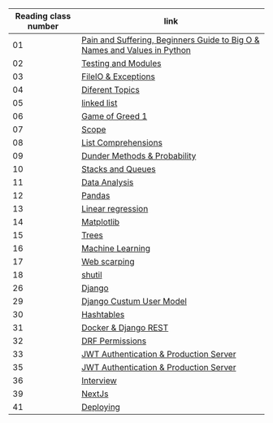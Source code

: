 
|Reading class number|link|
|----|----|
| 01 | [Pain and Suffering, Beginners Guide to Big O & Names and Values in Python](401reads/read01.md)|
| 02 | [Testing and Modules](401reads/read02.md)|
| 03 | [FileIO & Exceptions](401reads/read03.md)|
| 04 | [Diferent Topics](401reads/read04.md)|
| 05 | [linked list](401reads/read05.md)|
| 06 | [Game of Greed 1](401reads/read06.md)|
| 07 | [Scope](401reads/read07.md)|
| 08 | [List Comprehensions](401reads/read08.md)|
| 09 | [Dunder Methods & Probability](401reads/read09.md)|
| 10 | [Stacks and Queues](401reads/read10.md)|
| 11 | [Data Analysis](401reads/read11.md)|
| 12 | [Pandas](401reads/read12.md)|
| 13 | [Linear regression](401reads/read13.md)|
| 14 | [Matplotlib](401reads/read14.md)|
| 15 | [Trees](401reads/read15.md)|
| 16 | [Machine Learning](401reads/read16.md)|
| 17 | [Web scarping](401reads/read17.md)|
| 18 | [shutil](401reads/read18.md)|
| 26 | [Django](401reads/read26.md)|
| 29 | [Django Custum User Model](401reads/read29.md)|
| 30 | [Hashtables](401reads/read30.md)|
| 31 | [Docker & Django REST](401reads/read31.md)|
| 32 | [DRF Permissions](401reads/read32.md)|
| 33 | [JWT Authentication & Production Server](401reads/read33.md)|
| 35 | [JWT Authentication & Production Server](401reads/read35.md)|
| 36 | [Interview](401reads/read36.md)|
| 39 | [NextJs](401reads/read39.md)|
| 41 | [Deploying](401reads/read41.md)|